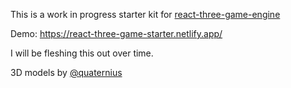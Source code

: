 This is a work in progress starter kit for [react-three-game-engine](https://github.com/simonghales/react-three-game-engine)

Demo: https://react-three-game-starter.netlify.app/

I will be fleshing this out over time.

3D models by [@quaternius](http://quaternius.com/)
